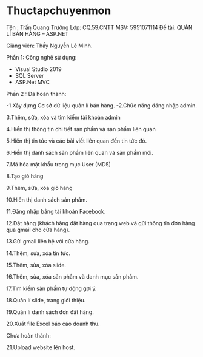 # Thuctapchuyenmon
Tên : Trần Quang Trường
Lớp: CQ.59.CNTT
MSV: 5951071114
Đề tài: QUẢN LÍ BÁN HÀNG – ASP.NET

Giảng viên: Thầy Nguyễn Lê Minh.

Phần 1: Công nghê sử dụng:
- Visual Studio 2019
-  SQL Server
- ASP.Net MVC

Phần 2 : 
Đã hoàn thành:

-1.Xây dựng Cơ sở dữ liệu quản lí bán hàng.
-2.Chức năng đăng nhập admin.

3.Thêm, sửa, xóa và tìm kiếm tài khoản admin

4.Hiển thị thông tin chi tiết sản phẩm và sản phẩm liên quan

5.Hiển thị tin tức và các bài viết liên quan đến tin tức đó.

6.Hiển thị danh sách sản phẩm liên quan và sản phẩm mới.

7.Mã hóa mật khẩu trong mục User (MD5)

8.Tạo giỏ hàng

9.Thêm, sửa, xóa giỏ hàng

10.Hiển thị danh sách sản phẩm.

11.Đăng nhập bằng tài khoản Facebook.

12.Đặt hàng (khách hàng đặt hàng qua trang web và gửi thông tin đơn hàng qua gmail cho cửa hàng).

13.Gửi gmail liên hệ với cửa hàng.

14.Thêm, sửa, xóa tin tức.

15.Thêm, sửa, xóa slide.

16.Thêm, sửa, xóa sản phẩm và danh mục sản phẩm.

17.Tìm kiếm sản phẩm tự động gợi ý.

18.Quản lí slide, trang giới thiệu.

19.Quản lí danh sách đơn đặt hàng.

20.Xuất file Excel báo cáo doanh thu.

Chưa hoàn thành:

21.Upload website lên host.
